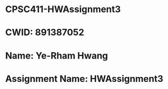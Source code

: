 # CPSC411-HWAssignment3

# CWID: 891387052

# Name: Ye-Rham Hwang

# Assignment Name: HWAssignment3
